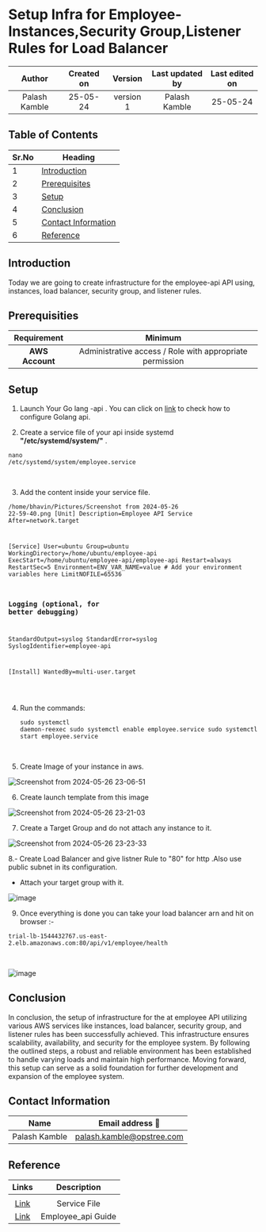 # Setup Infra for Employee- Instances,Security Group,Listener Rules for Load Balancer


| Author | Created on | Version | Last updated by | Last edited on |
| :------: | :----------: | :-------: | :---------------: | :--------------: |
| Palash Kamble    | 25-05-24   | version 1 | Palash Kamble        | 25-05-24       |


## Table of Contents

| Sr.No | Heading |
|-------|---------|
| 1     | [Introduction](#introduction) |
| 2     | [Prerequisites](#prerequisites) |
| 3     | [Setup](#setup) |
| 4     | [Conclusion](#conclusion) |
| 5     | [Contact Information](#contact-information) |
| 6     | [Reference](#reference) |



## Introduction


Today we are going to create infrastructure for the employee-api API using, instances, load balancer, security group, and listener rules.

## Prerequisities

| Requirement            | Minimum                 
|:------------------------:|:--------------------------:|
| **AWS Account** | Administrative access / Role with appropriate permission |    


## Setup 

1. Launch Your Go lang -api . You can click on [link](https://github.com/OT-MyGurukulam/Snaatak_p8_Documentation/blob/main/OT-Microservices/Employee_API/Employee_doc.md) to check how to configure Golang api.

2. Create a service file of your api inside systemd **"/etc/systemd/system/"** .


<tab><tab><pre><code>nano /etc/systemd/system/employee.service</pre></code><br>

3. Add the content inside your service file.


<tab><tab><pre><code>/home/bhavin/Pictures/Screenshot from 2024-05-26 22-59-40.png
[Unit]
Description=Employee API Service
After=network.target

[Service]
User=ubuntu
Group=ubuntu
WorkingDirectory=/home/ubuntu/employee-api
ExecStart=/home/ubuntu/employee-api/employee-api
Restart=always
RestartSec=5
Environment=ENV_VAR_NAME=value  # Add your environment variables here
LimitNOFILE=65536

### Logging (optional, for better debugging)
StandardOutput=syslog
StandardError=syslog
SyslogIdentifier=employee-api

[Install]
WantedBy=multi-user.target</pre></code><br>


4. Run the commands:
<tab><tab><pre><code>sudo systemctl daemon-reexec
sudo systemctl enable employee.service
sudo systemctl start employee.service</pre></code><br>


5. Create Image of your instance in aws.

![Screenshot from 2024-05-26 23-06-51](https://github.com/MyGurukulam-P8/employee-api/assets/166389004/bc8917f6-ed2c-441b-a66c-4ce3962404cc)

6. Create launch template from this image

![Screenshot from 2024-05-26 23-21-03](https://github.com/MyGurukulam-P8/employee-api/assets/166389004/6c5b3b9f-4391-4b1f-ae29-3ad46239ce64)

7. Create a Target Group and do not attach any instance to it.

![Screenshot from 2024-05-26 23-23-33](https://github.com/MyGurukulam-P8/employee-api/assets/166389004/f3e7bfd5-1675-41bc-8deb-858b3d4aa749)

8.- Create Load Balancer and give listner Rule to "80" for http .Also use public subnet in its configuration.
  - Attach your target group with it.

![image](https://github.com/MyGurukulam-P8/employee-api/assets/166389004/89dbdfc5-cef9-4f99-bcdf-a1d46a54dcdc)

9. Once everything is done you can take your load balancer arn and hit on browser :-


<tab><tab><pre><code>trial-lb-1544432767.us-east-2.elb.amazonaws.com:80/api/v1/employee/health</pre></code><br>

![image](https://github.com/MyGurukulam-P8/employee-api/assets/166389004/7468fee3-78d2-41d6-bee1-a99b623e3d26)


## Conclusion
 In conclusion, the setup of infrastructure for the at employee API utilizing various AWS services like  instances, load balancer, security group, and listener rules has been successfully achieved. This infrastructure ensures scalability, availability, and security for the employee system. By following the outlined steps, a robust and reliable environment has been established to handle varying loads and maintain high performance. Moving forward, this setup can serve as a solid foundation for further development and expansion of the employee system.


## Contact Information
|Name	|Email address 📧|
| --------------- | -------------- |
|Palash Kamble|	palash.kamble@opstree.com|









## Reference



|Links	|Description|
| :---------------: | :--------------: |
| |
|[Link](https://medium.com/@benmorel/creating-a-linux-service-with-systemd-611b5c8b91d6)| Service File
| [Link](https://github.com/opstree/OT-Microservices/tree/master/employee)| Employee_api Guide| 










